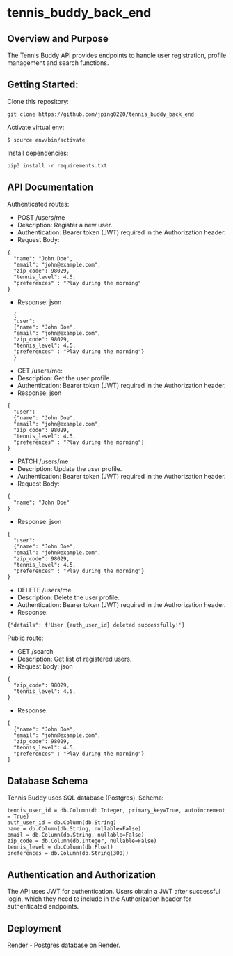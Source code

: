 # tennis_buddy_back_end

## Overview and Purpose
The Tennis Buddy API provides endpoints to handle user registration, profile management and search functions.


## Getting Started:
Clone this repository:
```
git clone https://github.com/jping0220/tennis_buddy_back_end
```
Activate virtual env:
```
$ source env/bin/activate
```
Install dependencies:
```
pip3 install -r requirements.txt
```
## API Documentation
Authenticated routes:
* POST /users/me
* Description: Register a new user.
* Authentication: Bearer token (JWT) required in the Authorization header.
* Request Body:
```
{
  "name": "John Doe",
  "email": "john@example.com",
  "zip_code": 98029,
  "tennis_level": 4.5,
  "preferences" : "Play during the morning"
}
```
* Response:
json
```
  {
  "user": 
  {"name": "John Doe",
  "email": "john@example.com",
  "zip_code": 98029,
  "tennis_level": 4.5,
  "preferences" : "Play during the morning"}
  }
```

* GET /users/me:
* Description: Get the user profile.
* Authentication: Bearer token (JWT) required in the Authorization header.
* Response:
json
```
{
  "user": 
  {"name": "John Doe",
  "email": "john@example.com",
  "zip_code": 98029,
  "tennis_level": 4.5,
  "preferences" : "Play during the morning"}
}
```
* PATCH /users/me
* Description: Update the user profile.
* Authentication: Bearer token (JWT) required in the Authorization header.
* Request Body:
```
{
  "name": "John Doe"
}
```
* Response:
json
```
{
  "user": 
  {"name": "John Doe",
  "email": "john@example.com",
  "zip_code": 98029,
  "tennis_level": 4.5,
  "preferences" : "Play during the morning"}
}
```
* DELETE /users/me
* Description: Delete the user profile.
* Authentication: Bearer token (JWT) required in the Authorization header.
* Response:
```
{"details": f'User {auth_user_id} deleted successfully!'}
```
Public route:
* GET /search
* Description: Get list of registered users.
* Request body:
json
```
{
  "zip_code": 98029,
  "tennis_level": 4.5,
}
```
* Response: 
```
[
  {"name": "John Doe",
  "email": "john@example.com",
  "zip_code": 98029,
  "tennis_level": 4.5,
  "preferences" : "Play during the morning"}
]
```
## Database Schema

Tennis Buddy uses SQL database (Postgres). Schema:

    tennis_user_id = db.Column(db.Integer, primary_key=True, autoincrement = True)
    auth_user_id = db.Column(db.String)
    name = db.Column(db.String, nullable=False)
    email = db.Column(db.String, nullable=False)
    zip_code = db.Column(db.Integer, nullable=False)
    tennis_level = db.Column(db.Float)
    preferences = db.Column(db.String(300))

## Authentication and Authorization
The API uses JWT for authentication. Users obtain a JWT after successful login, which they need to include in the Authorization header for authenticated endpoints.

## Deployment
Render - Postgres database on Render. 
